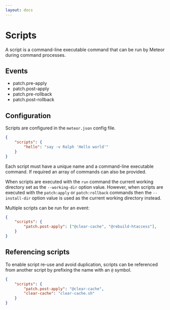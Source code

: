 ```yaml
---
layout: docs
---
```

# Scripts

A script is a command-line executable command that can be run by Meteor during command processes.

## Events

* patch.pre-apply
* patch.post-apply
* patch.pre-rollback
* patch.post-rollback

## Configuration

Scripts are configured in the `meteor.json` config file.

```json
{
    "scripts": {
        "hello": "say -v Ralph 'Hello world'"
    }
}
```

Each script must have a unique name and a command-line executable command. If required an array of commands can also be provided.

When scripts are executed with the `run` command the current working directory set as the `--working-dir` option value.
However, when scripts are executed with the `patch:apply` or `patch:rollback` commands then the  `--install-dir` option value is used as the current working directory instead.

Multiple scripts can be run for an event:

```json
{
    "scripts": {
        "patch.post-apply": ["@clear-cache", "@rebuild-htaccess"],
    }
}
```

## Referencing scripts

To enable script re-use and avoid duplication, scripts can be referenced from another script by prefixing the name with an `@` symbol.

```json
{
    "scripts": {
        "patch.post-apply": "@clear-cache",
        "clear-cache": "clear-cache.sh"
    }
}
```
